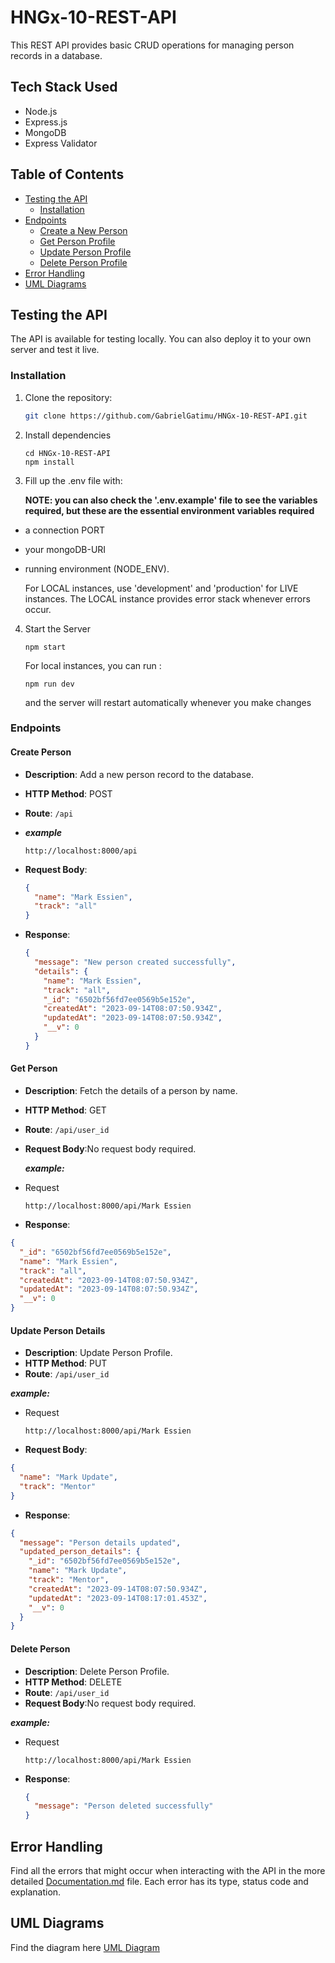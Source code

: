 # HNGx-10-REST-API

This REST API provides basic CRUD operations for managing person records in a database.

## Tech Stack Used

- Node.js
- Express.js
- MongoDB
- Express Validator

## Table of Contents

- [Testing the API](#testing-the-api)
  - [Installation](#installation)
- [Endpoints](#endpoints)
  - [Create a New Person](#create-person)
  - [Get Person Profile](#get-person)
  - [Update Person Profile](#update-person)
  - [Delete Person Profile](#delete-person)
- [Error Handling](#error-handling)
- [UML Diagrams](#uml-diagrams)

## Testing the API

The API is available for testing locally. You can also deploy it to your own server and test it live.

### Installation

1. Clone the repository:

   ```bash
   git clone https://github.com/GabrielGatimu/HNGx-10-REST-API.git
   ```

2. Install dependencies
   ```
   cd HNGx-10-REST-API
   npm install
   ```
3. Fill up the .env file with:

   **NOTE: you can also check the '.env.example' file to see the variables required, but these are the essential environment variables required**

- a connection PORT
- your mongoDB-URI
- running environment (NODE_ENV).

  For LOCAL instances, use 'development' and 'production' for LIVE instances.
  The LOCAL instance provides error stack whenever errors occur.

4. Start the Server

   ```
   npm start
   ```

   For local instances, you can run :

   ```
   npm run dev
   ```

   and the server will restart automatically whenever you make changes

### Endpoints

#### Create Person

- **Description**: Add a new person record to the database.
- **HTTP Method**: POST
- **Route**: `/api`

- **_example_**

  ```
  http://localhost:8000/api
  ```

- **Request Body**:

  ```json
  {
    "name": "Mark Essien",
    "track": "all"
  }
  ```

- **Response**:
  ```json
  {
    "message": "New person created successfully",
    "details": {
      "name": "Mark Essien",
      "track": "all",
      "_id": "6502bf56fd7ee0569b5e152e",
      "createdAt": "2023-09-14T08:07:50.934Z",
      "updatedAt": "2023-09-14T08:07:50.934Z",
      "__v": 0
    }
  }
  ```

#### Get Person

- **Description**: Fetch the details of a person by name.
- **HTTP Method**: GET
- **Route**: `/api/user_id`
- **Request Body**:No request body required.

  **_example:_**

- Request
  ```
  http://localhost:8000/api/Mark Essien
  ```
- **Response**:

```json
{
  "_id": "6502bf56fd7ee0569b5e152e",
  "name": "Mark Essien",
  "track": "all",
  "createdAt": "2023-09-14T08:07:50.934Z",
  "updatedAt": "2023-09-14T08:07:50.934Z",
  "__v": 0
}
```

#### Update Person Details

- **Description**: Update Person Profile.
- **HTTP Method**: PUT
- **Route**: `/api/user_id`

**_example:_**

- Request
  ```
  http://localhost:8000/api/Mark Essien
  ```
- **Request Body**:

```json
{
  "name": "Mark Update",
  "track": "Mentor"
}
```

- **Response**:

```json
{
  "message": "Person details updated",
  "updated_person_details": {
    "_id": "6502bf56fd7ee0569b5e152e",
    "name": "Mark Update",
    "track": "Mentor",
    "createdAt": "2023-09-14T08:07:50.934Z",
    "updatedAt": "2023-09-14T08:17:01.453Z",
    "__v": 0
  }
}
```

#### Delete Person

- **Description**: Delete Person Profile.
- **HTTP Method**: DELETE
- **Route**: `/api/user_id`
- **Request Body**:No request body required.

**_example:_**

- Request
  ```
  http://localhost:8000/api/Mark Essien
  ```
- **Response**:
  ```json
  {
    "message": "Person deleted successfully"
  }
  ```

## Error Handling

Find all the errors that might occur when interacting with the API in the
more detailed [Documentation.md](./Documentation.md) file. Each error has its type, status code and explanation.

## UML Diagrams

Find the diagram here [UML Diagram](./diagrams/UML-diagram.png)
